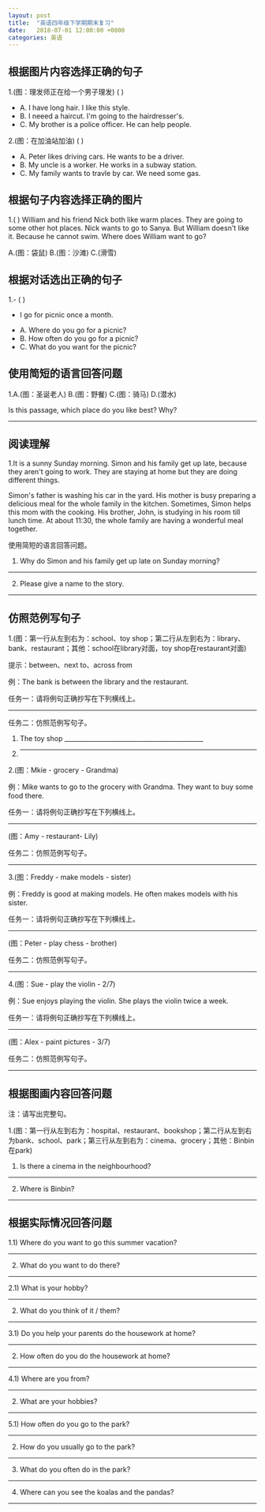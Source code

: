```yaml
---
layout: post
title:  "英语四年级下学期期末复习"
date:   2018-07-01 12:00:00 +0800
categories: 英语
---
```


## 根据图片内容选择正确的句子

1.(图：理发师正在给一个男子理发) (  )

* A. I have long hair. I like this style.
* B. I neeed a haircut. I'm going to the hairdresser's.
* C. My brother is a police officer. He can help people.

2.(图：在加油站加油) (  )

* A. Peter likes driving cars. He wants to be a driver.
* B. My uncle is a worker. He works in a subway station.
* C. My family wants to travle by car. We need some gas.


## 根据句子内容选择正确的图片

1.(  )  William and his friend Nick both like warm places. They are going to some other hot places. Nick wants to go to Sanya. But William doesn't like it. Because he cannot swim. Where does William want to go?

A.(图：袋鼠)  B.(图：沙滩)  C.(滑雪)


## 根据对话选出正确的句子

1.- (  )
- I go for picnic once a month.

* A. Where do you go for a picnic?
* B. How often do you go for a picnic?
* C. What do you want for the picnic?


## 使用简短的语言回答问题

1.A.(图：圣诞老人)  B.(图：野餐)  C.(图：骑马)  D.(潜水)

Is this passage, which place do you like best? Why?

____________________________________________________________


## 阅读理解

1.It is a sunny Sunday morning. Simon and his family get up late, because they aren't going to work. They are staying at home but they are doing different things.

Simon's father is washing his car in the yard. His mother is busy preparing a delicious meal for the whole family in the kitchen. Sometimes, Simon helps this mom with the cooking. His brother, John, is studying in his room till lunch time. At about 11:30, the whole family are having a wonderful meal together.

使用简短的语言回答问题。

1) Why do Simon and his family get up late on Sunday morning?

________________________________________________________________________________

2) Please give a name to the story.

________________________________________________________________________________


## 仿照范例写句子

1.(图：第一行从左到右为：school、toy shop；第二行从左到右为：library、bank、restaurant；其他：school在library对面，toy shop在restaurant对面)

提示：between、next to、across from

例：The bank is between the library and the restaurant.

任务一：请将例句正确抄写在下列横线上。

____________________________________________________________

任务二：仿照范例写句子。

1) The toy shop ____________________________________________

2) _________________________________________________________

2.(图：Mkie - grocery - Grandma)

例：Mike wants to go to the grocery with Grandma. They want to buy some food there.

任务一：请将例句正确抄写在下列横线上。

________________________________________________________________________________

(图：Amy - restaurant- Lily)

任务二：仿照范例写句子。

________________________________________________________________________________

3.(图：Freddy - make models - sister)

例：Freddy is good at making models. He often makes models with his sister.

任务一：请将例句正确抄写在下列横线上。

________________________________________________________________________________

(图：Peter - play chess - brother)

任务二：仿照范例写句子。

________________________________________________________________________________

4.(图：Sue - play the violin - 2/7)

例：Sue enjoys playing the violin. She plays the violin twice a week.

任务一：请将例句正确抄写在下列横线上。

________________________________________________________________________________

(图：Alex - paint pictures - 3/7)

任务二：仿照范例写句子。

________________________________________________________________________________


## 根据图画内容回答问题

注：请写出完整句。

1.(图：第一行从左到右为：hospital、restaurant、bookshop；第二行从左到右为bank、school、park；第三行从左到右为：cinema、grocery；其他：Binbin在park)

1) Is there a cinema in the neighbourhood?

____________________________________________________________

2) Where is Binbin?

____________________________________________________________


## 根据实际情况回答问题

1.1) Where do you want to go this summer vacation?

____________________________________________________________

2) What do you want to do there?

____________________________________________________________

2.1) What is your hobby?

____________________________________________________________

2) What do you think of it / them?

____________________________________________________________

3.1) Do you help your parents do the housework at home?

____________________________________________________________

2) How often do you do the housework at home?

____________________________________________________________


4.1) Where are you from?

____________________________________________________________

2) What are your hobbies?

____________________________________________________________

5.1) How often do you go to the park?

____________________________________________________________

2) How do you usually go to the park?

____________________________________________________________

3) What do you often do in the park?

____________________________________________________________

4) Where can you see the koalas and the pandas?

____________________________________________________________

